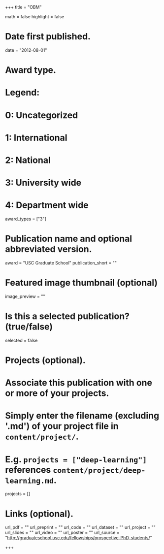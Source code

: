 +++
title = "OBM"

math = false
highlight = false

# Date first published.
date = "2012-08-01"

# Award type.
# Legend:
#  0: Uncategorized
#  1: International
#  2: National
#  3: University wide
#  4: Department wide
award_types = ["3"]

# Publication name and optional abbreviated version.
award = "USC Graduate School"
publication_short = ""

# Featured image thumbnail (optional)
image_preview = ""

# Is this a selected publication? (true/false)
selected = false

# Projects (optional).
#   Associate this publication with one or more of your projects.
#   Simply enter the filename (excluding '.md') of your project file in `content/project/`.
#   E.g. `projects = ["deep-learning"]` references `content/project/deep-learning.md`.
projects = []

# Links (optional).
url_pdf = ""
url_preprint = ""
url_code = ""
url_dataset = ""
url_project = ""
url_slides = ""
url_video = ""
url_poster = ""
url_source = "http://graduateschool.usc.edu/fellowships/prospective-PhD-students/"

+++